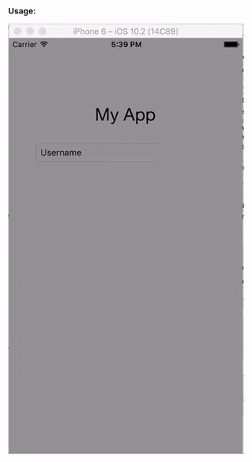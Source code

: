 ### Usage:


![alt text](https://github.com/bharathns/MyExperiments/blob/master/iosdays/Animations/UIViewanimationWithSpring/UiViewAnimationWithSpring.gif "Animation Using Spring")

	
	